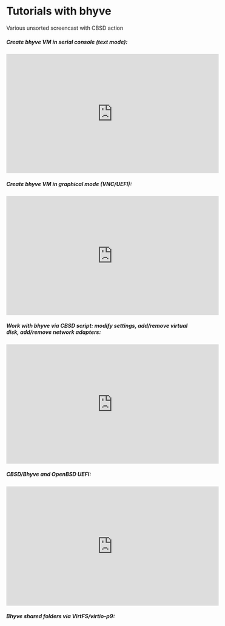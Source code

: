 # Tutorials with bhyve

Various unsorted screencast with CBSD action

##### Create bhyve VM in serial console (text mode):
<iframe width="560" height="315" src="https://www.youtube.com/embed/gvS4Q-19FHY" frameborder="0" allow="accelerometer; autoplay; encrypted-media; gyroscope; picture-in-picture" allowfullscreen></iframe>

##### Create bhyve VM in graphical mode (VNC/UEFI):
<iframe width="560" height="315" src="https://www.youtube.com/embed/VKMH-uxLJkk" frameborder="0" allow="accelerometer; autoplay; encrypted-media; gyroscope; picture-in-picture" allowfullscreen></iframe>

##### Work with bhyve via CBSD script: modify settings, add/remove virtual disk, add/remove network adapters:
<iframe width="560" height="315" src="https://www.youtube.com/embed/brNozQ7N7IU" frameborder="0" allow="accelerometer; autoplay; encrypted-media; gyroscope; picture-in-picture" allowfullscreen></iframe>

##### CBSD/Bhyve and OpenBSD UEFI:
<iframe width="560" height="315" src="https://www.youtube.com/embed/mTpvNpj1564" frameborder="0" allow="accelerometer; autoplay; encrypted-media; gyroscope; picture-in-picture" allowfullscreen></iframe>

##### Bhyve shared folders via VirtFS/virtio-p9:
<script type="text/javascript" src="https://asciinema.org/a/140432.js" id="asciicast-140432" async></script>
